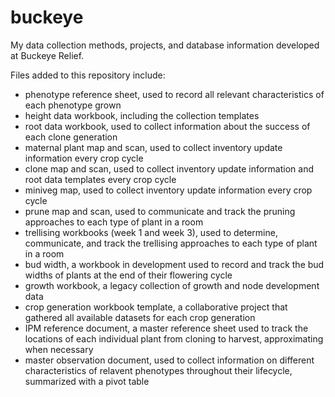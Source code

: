 # buckeye
My data collection methods, projects, and database information developed at Buckeye Relief.

Files added to this repository include:
  + phenotype reference sheet, used to record all relevant characteristics of each phenotype grown
  + height data workbook, including the collection templates
  + root data workbook, used to collect information about the success of each clone generation
  + maternal plant map and scan, used to collect inventory update information every crop cycle
  + clone map and scan, used to collect inventory update information and root data templates every crop cycle
  + miniveg map, used to collect inventory update information every crop cycle
  + prune map and scan, used to communicate and track the pruning approaches to each type of plant in a room
  + trellising workbooks (week 1 and week 3), used to determine, communicate, and track the trellising approaches to each type of plant in a room
  + bud width, a workbook in development used to record and track the bud widths of plants at the end of their flowering cycle
  + growth workbook, a legacy collection of growth and node development data
  + crop generation workbook template, a collaborative project that gathered all available datasets for each crop generation
  + IPM reference document, a master reference sheet used to track the locations of each individual plant from cloning to harvest, approximating when necessary
  + master observation document, used to collect information on different characteristics of relavent phenotypes throughout their lifecycle, summarized with a pivot table
  
